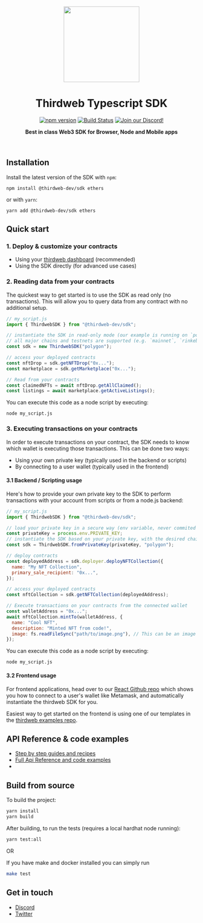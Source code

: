 <p align="center">
<br />
<a href="https://thirdweb.com"><img src="https://github.com/thirdweb-dev/typescript-sdk/blob/main/logo.svg?raw=true" width="200" alt=""/></a>
<br />
</p>
<h1 align="center">Thirdweb Typescript SDK</h1>
<p align="center">
<a href="https://www.npmjs.com/package/@thirdweb-dev/sdk"><img src="https://img.shields.io/github/package-json/v/thirdweb-dev/typescript-sdk?color=red&label=npm&logo=npm" alt="npm version"/></a>
<a href="https://github.com/thirdweb-dev/typescript-sdk/actions"><img alt="Build Status" src="https://github.com/thirdweb-dev/typescript-sdk/actions/workflows/tests.yml/badge.svg"/></a>
<a href="https://discord.gg/thirdweb"><img alt="Join our Discord!" src="https://img.shields.io/discord/834227967404146718.svg?color=7289da&label=discord&logo=discord&style=flat"/></a>

</p>
<p align="center"><strong>Best in class Web3 SDK for Browser, Node and Mobile apps</strong></p>
<br />

## Installation

Install the latest version of the SDK with `npm`:

```shell
npm install @thirdweb-dev/sdk ethers
```

or with `yarn`:

```shell
yarn add @thirdweb-dev/sdk ethers
```

## Quick start

### 1. Deploy & customize your contracts

- Using your [thirdweb dashboard](https://thirdweb.com/dashboard) (recommended)
- Using the SDK directly (for advanced use cases)

### 2. Reading data from your contracts

The quickest way to get started is to use the SDK as read only (no transactions).
This will allow you to query data from any contract with no additional setup.

```javascript title="my_script.js"
// my_script.js
import { ThirdwebSDK } from "@thirdweb-dev/sdk";

// instantiate the SDK in read-only mode (our example is running on `polygon` here)
// all major chains and testnets are supported (e.g. `mainnet`, `rinkeby`, `goerli`, 'polygon', 'mumbai', etc.)
const sdk = new ThirdwebSDK("polygon");

// access your deployed contracts
const nftDrop = sdk.getNFTDrop("0x...");
const marketplace = sdk.getMarketplace("0x...");

// Read from your contracts
const claimedNFTs = await nftDrop.getAllClaimed();
const listings = await marketplace.getActiveListings();
```

You can execute this code as a node script by executing:

```shell
node my_script.js
```

### 3. Executing transactions on your contracts

In order to execute transactions on your contract, the SDK needs to know which wallet is executing those transactions.
This can be done two ways:

- Using your own private key (typically used in the backend or scripts)
- By connecting to a user wallet (typically used in the frontend)

#### 3.1 Backend / Scripting usage

Here's how to provide your own private key to the SDK to perform transactions with your account from scripts or from a node.js backend:

```javascript title="my_script.js"
// my_script.js
import { ThirdwebSDK } from "@thirdweb-dev/sdk";

// load your private key in a secure way (env variable, never commited to git)
const privateKey = process.env.PRIVATE_KEY;
// instantiate the SDK based on your private key, with the desired chain to connect to
const sdk = ThirdwebSDK.fromPrivateKey(privateKey, "polygon");

// deploy contracts
const deployedAddress = sdk.deployer.deployNFTCollection({
  name: "My NFT Collection",
  primary_sale_recipient: "0x...",
});

// access your deployed contracts
const nftCollection = sdk.getNFTCollection(deployedAddress);

// Execute transactions on your contracts from the connected wallet
const walletAddress = "0x...";
await nftCollection.mintTo(walletAddress, {
  name: "Cool NFT",
  description: "Minted NFT from code!",
  image: fs.readFileSync("path/to/image.png"), // This can be an image url or file
});
```

You can execute this code as a node script by executing:

```shell
node my_script.js
```

#### 3.2 Frontend usage

For frontend applications, head over to our [React Github repo](https://github.com/thirdweb-dev/react) which shows you how to connect to a user's wallet like Metamask, and automatically instantiate the thirdweb SDK for you.

Easiest way to get started on the frontend is using one of our templates in the [thirdweb examples repo](https://github.com/thirdweb-example).

## API Reference & code examples

- [Step by step guides and recipes](https://portal.thirdweb.com)
- [Full Api Reference and code examples](https://docs.thirdweb.com/typescript)
-

## Build from source

To build the project:

```bash
yarn install
yarn build
```

After building, to run the tests (requires a local hardhat node running):

```bash
yarn test:all
```

OR

If you have make and docker installed you can simply run

```bash
make test
```

## Get in touch

- [Discord](https://discord.gg/thirdweb)
- [Twitter](https://twitter.com/thirdweb_/)
